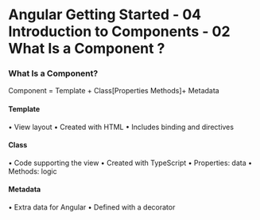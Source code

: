 # Angular Getting Started - 04 Introduction to Components - 02 What Is a Component ?

### What Is a Component?

Component = Template + Class[Properties Methods]+ Metadata


#### Template
• View layout
• Created with HTML
• Includes binding and directives

#### Class
• Code supporting the view
• Created with TypeScript
• Properties: data
• Methods: logic

#### Metadata
• Extra data for Angular
• Defined with a decorator